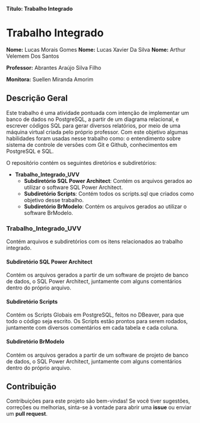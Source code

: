 **Título: Trabalho Integrado**

# Trabalho Integrado

**Nome:** Lucas Morais Gomes
**Nome:** Lucas Xavier Da Silva
**Nome:** Arthur Velemem Dos Santos

**Professor:** Abrantes Araújo Silva Filho

**Monitora:** Suellen Miranda Amorim

## Descrição Geral

Este trabalho é uma atividade pontuada com intenção de implementar um banco de dados no PostgreSQL, a partir de um diagrama relacional, e escrever códigos SQL para gerar diversos relatórios, por meio de uma máquina virtual criada pelo próprio professor. Com este objetivo algumas habilidades foram usadas nesse trabalho como: o entendimento sobre sistema de controle de versões com Git e Github, conhecimentos em PostgreSQL e SQL.

O repositório contém os seguintes diretórios e subdiretórios:

- **Trabalho_Integrado_UVV**
  - **Subdiretório SQL Power Architect**: Contém os arquivos gerados ao utilizar o software SQL Power Architect.
  - **Subdiretório Scripts**: Contém todos os scripts.sql que criados como objetivo desse trabalho.
  - **Subdiretório BrModelo**: Contém os arquivos gerados ao utilizar o software BrModelo.

### Trabalho_Integrado_UVV

Contém arquivos e subdiretórios com os itens relacionados ao trabalho integrado.

#### Subdiretório SQL Power Architect

Contém os arquivos gerados a partir de um software de projeto de banco de dados, o SQL Power Architect, juntamente com alguns comentários dentro do próprio arquivo.

#### Subdiretório Scripts

Contém os Scripts Globais em PostgreSQL, feitos no DBeaver, para que todo o código seja escrito. Os Scripts estão prontos para serem rodados, juntamente com diversos comentários em cada tabela e cada coluna.

#### Subdiretório BrModelo

Contém os arquivos gerados a partir de um software de projeto de banco de dados, o SQL Power Architect, juntamente com alguns comentários dentro do próprio arquivo.

## Contribuição

Contribuições para este projeto são bem-vindas! Se você tiver sugestões, correções ou melhorias, sinta-se à vontade para abrir uma **issue** ou enviar um **pull request**.
